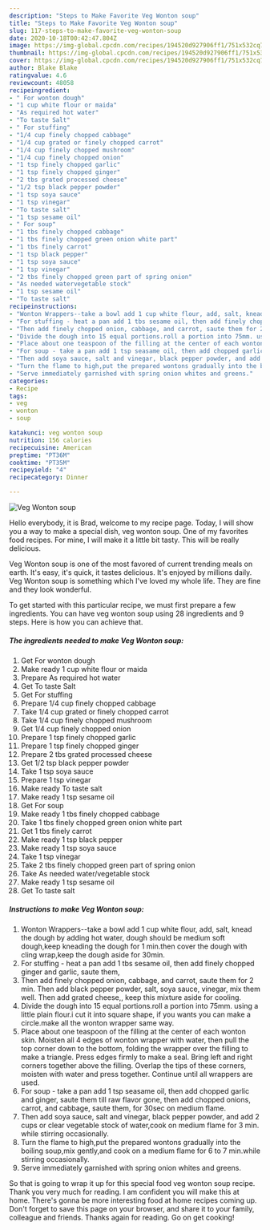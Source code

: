 ```yaml
---
description: "Steps to Make Favorite Veg Wonton soup"
title: "Steps to Make Favorite Veg Wonton soup"
slug: 117-steps-to-make-favorite-veg-wonton-soup
date: 2020-10-18T00:42:47.804Z
image: https://img-global.cpcdn.com/recipes/194520d927906ff1/751x532cq70/veg-wonton-soup-recipe-main-photo.jpg
thumbnail: https://img-global.cpcdn.com/recipes/194520d927906ff1/751x532cq70/veg-wonton-soup-recipe-main-photo.jpg
cover: https://img-global.cpcdn.com/recipes/194520d927906ff1/751x532cq70/veg-wonton-soup-recipe-main-photo.jpg
author: Blake Blake
ratingvalue: 4.6
reviewcount: 48058
recipeingredient:
- " For wonton dough"
- "1 cup white flour or maida"
- "As required hot water"
- "To taste Salt"
- " For stuffing"
- "1/4 cup finely chopped cabbage"
- "1/4 cup grated or finely chopped carrot"
- "1/4 cup finely chopped mushroom"
- "1/4 cup finely chopped onion"
- "1 tsp finely chopped garlic"
- "1 tsp finely chopped ginger"
- "2 tbs grated processed cheese"
- "1/2 tsp black pepper powder"
- "1 tsp soya sauce"
- "1 tsp vinegar"
- "To taste salt"
- "1 tsp sesame oil"
- " For soup"
- "1 tbs finely chopped cabbage"
- "1 tbs finely chopped green onion white part"
- "1 tbs finely carrot"
- "1 tsp black pepper"
- "1 tsp soya sauce"
- "1 tsp vinegar"
- "2 tbs finely chopped green part of spring onion"
- "As needed watervegetable stock"
- "1 tsp sesame oil"
- "To taste salt"
recipeinstructions:
- "Wonton Wrappers--take a bowl add 1 cup white flour, add, salt, knead the dough by adding hot water, dough should be medium soft dough,keep kneading the dough for 1 min.then cover the dough with cling wrap,keep the dough aside for 30min."
- "For stuffing - heat a pan add 1 tbs sesame oil, then add finely chopped ginger and garlic, saute them,"
- "Then add finely chopped onion, cabbage, and carrot, saute them for 2 min. Then add black pepper powder, salt, soya sauce, vinegar, mix them well. Then add grated cheese,, keep this mixture aside for cooling."
- "Divide the dough into 15 equal portions.roll a portion into 75mm. using a little plain flour.i cut it into square shape, if you wants you can make a circle.make all the wonton wrapper same way."
- "Place about one teaspoon of the filling at the center of each wonton skin. Moisten all 4 edges of wonton wrapper with water, then pull the top corner down to the bottom, folding the wrapper over the filling to make a triangle. Press edges firmly to make a seal. Bring left and right corners together above the filling. Overlap the tips of these corners, moisten with water and press together. Continue until all wrappers are used."
- "For soup - take a pan add 1 tsp seasame oil, then add chopped garlic and ginger, saute them till raw flavor gone, then add chopped onions, carrot, and cabbage, saute them, for 30sec on medium flame."
- "Then add soya sauce, salt and vinegar, black pepper powder, and add 2 cups or clear vegetable stock of water,cook on medium flame for 3 min. while stirring occasionally."
- "Turn the flame to high,put the prepared wontons gradually into the boiling soup,mix gently,and cook on a medium flame for 6 to 7 min.while stirring occasionally."
- "Serve immediately garnished with spring onion whites and greens."
categories:
- Recipe
tags:
- veg
- wonton
- soup

katakunci: veg wonton soup 
nutrition: 156 calories
recipecuisine: American
preptime: "PT36M"
cooktime: "PT35M"
recipeyield: "4"
recipecategory: Dinner

---
```



![Veg Wonton soup](https://img-global.cpcdn.com/recipes/194520d927906ff1/751x532cq70/veg-wonton-soup-recipe-main-photo.jpg)

Hello everybody, it is Brad, welcome to my recipe page. Today, I will show you a way to make a special dish, veg wonton soup. One of my favorites food recipes. For mine, I will make it a little bit tasty. This will be really delicious.

Veg Wonton soup is one of the most favored of current trending meals on earth. It's easy, it's quick, it tastes delicious. It's enjoyed by millions daily. Veg Wonton soup is something which I've loved my whole life. They are fine and they look wonderful.




To get started with this particular recipe, we must first prepare a few ingredients. You can have veg wonton soup using 28 ingredients and 9 steps. Here is how you can achieve that.

<!--inarticleads1-->

##### The ingredients needed to make Veg Wonton soup:

1. Get  For wonton dough
1. Make ready 1 cup white flour or maida
1. Prepare As required hot water
1. Get To taste Salt
1. Get  For stuffing
1. Prepare 1/4 cup finely chopped cabbage
1. Take 1/4 cup grated or finely chopped carrot
1. Take 1/4 cup finely chopped mushroom
1. Get 1/4 cup finely chopped onion
1. Prepare 1 tsp finely chopped garlic
1. Prepare 1 tsp finely chopped ginger
1. Prepare 2 tbs grated processed cheese
1. Get 1/2 tsp black pepper powder
1. Take 1 tsp soya sauce
1. Prepare 1 tsp vinegar
1. Make ready To taste salt
1. Make ready 1 tsp sesame oil
1. Get  For soup
1. Make ready 1 tbs finely chopped cabbage
1. Take 1 tbs finely chopped green onion white part
1. Get 1 tbs finely carrot
1. Make ready 1 tsp black pepper
1. Make ready 1 tsp soya sauce
1. Take 1 tsp vinegar
1. Take 2 tbs finely chopped green part of spring onion
1. Take As needed water/vegetable stock
1. Make ready 1 tsp sesame oil
1. Get To taste salt




<!--inarticleads2-->

##### Instructions to make Veg Wonton soup:

1. Wonton Wrappers--take a bowl add 1 cup white flour, add, salt, knead the dough by adding hot water, dough should be medium soft dough,keep kneading the dough for 1 min.then cover the dough with cling wrap,keep the dough aside for 30min.
1. For stuffing - heat a pan add 1 tbs sesame oil, then add finely chopped ginger and garlic, saute them,
1. Then add finely chopped onion, cabbage, and carrot, saute them for 2 min. Then add black pepper powder, salt, soya sauce, vinegar, mix them well. Then add grated cheese,, keep this mixture aside for cooling.
1. Divide the dough into 15 equal portions.roll a portion into 75mm. using a little plain flour.i cut it into square shape, if you wants you can make a circle.make all the wonton wrapper same way.
1. Place about one teaspoon of the filling at the center of each wonton skin. Moisten all 4 edges of wonton wrapper with water, then pull the top corner down to the bottom, folding the wrapper over the filling to make a triangle. Press edges firmly to make a seal. Bring left and right corners together above the filling. Overlap the tips of these corners, moisten with water and press together. Continue until all wrappers are used.
1. For soup - take a pan add 1 tsp seasame oil, then add chopped garlic and ginger, saute them till raw flavor gone, then add chopped onions, carrot, and cabbage, saute them, for 30sec on medium flame.
1. Then add soya sauce, salt and vinegar, black pepper powder, and add 2 cups or clear vegetable stock of water,cook on medium flame for 3 min. while stirring occasionally.
1. Turn the flame to high,put the prepared wontons gradually into the boiling soup,mix gently,and cook on a medium flame for 6 to 7 min.while stirring occasionally.
1. Serve immediately garnished with spring onion whites and greens.




So that is going to wrap it up for this special food veg wonton soup recipe. Thank you very much for reading. I am confident you will make this at home. There's gonna be more interesting food at home recipes coming up. Don't forget to save this page on your browser, and share it to your family, colleague and friends. Thanks again for reading. Go on get cooking!
